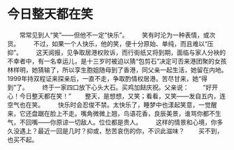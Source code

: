 # 今日整天都在笑
　　常常见到人“笑”——但他不一定“快乐”。 
　　笑有时沦为一种表情，或次货。 
　　不过，如果一个人快乐，他的笑，便十分原始、单纯，而且难以“压抑”。 
　　这天阅报，见争取居港权败诉，而行街纸又将到期，面临与家人分袂的不幸者中，有一名幸运儿，是十三岁时被迫以猜“包剪石”决定可否来港团聚的女孩林样明，她猜输了，所以孪生胞姐随母到了香港，同父亲一起生活，她留在内地。1999年持双程证来探亲后，一直不走，争取酌情权居港。苦尽甘来，她“得到”了。 
　　终于一家四口放下心头大石。买鸡加餸庆祝。父亲说： 
　　“好开心！今日整天都在笑！” 
　　整天，是想想，又笑；看看，又笑——发自五内，连空气也在笑。 
　　快乐时会忍俊不禁。太快乐了，睡梦中也漾起笑意，一觉醒来，它还盘踞在脸上不走。嘴角微微上翘，鸟语花香，良辰美景，谁骂你都不生气，不回嘴——你原谅一切敌人。位位都是贵人。 
　　这样的情景和心境，你多久没遇上？最近一回是几时？抑或，愁苦哀伤的你，不识此滋味？ 
　　买不到，也买不起。
 